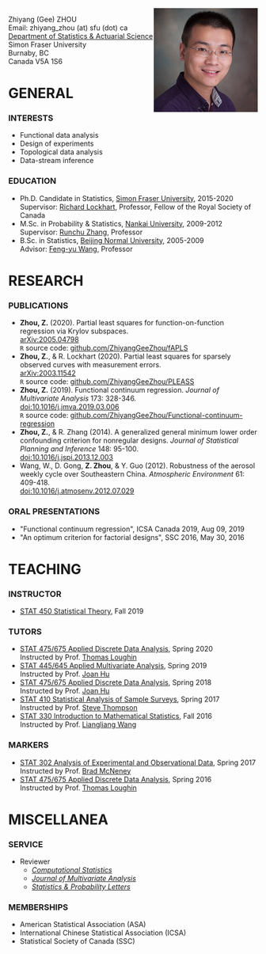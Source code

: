 <img align="right" src="https://raw.githubusercontent.com/ZhiyangGeeZhou/ZhiyangGeeZhou.github.io/master/img/Zhiyang.png"/>

Zhiyang (Gee) ZHOU
<a href="attach/Pronunciation.m4a" title="Pronunciation of My Name" target="_blank"><i class="fa fa-volume-up" aria-hidden="true"></i></a>
<a href="http://www.sfu.ca/~zza115/" title="Home Page"><i class="fas fa-house-user fa-lg" aria-hidden="true"></i></a>
<a href="https://www.linkedin.com/in/zhiyangzhou" title="LinkedIn"><i class="fab fa-linkedin fa-lg" aria-hidden="true"></i></a>
<a href="https://www.researchgate.net/profile/Zhiyang_Zhou2" title="ResearchGate"><i class="fab fa-researchgate fa-lg" aria-hidden="true"></i></a>
<a href="https://orcid.org/0000-0002-3722-9808" title="ORCID"><i class="fab fa-orcid fa-lg" aria-hidden="true"></i></a>
<a href="https://www.mendeley.com/profiles/zhiyang-zhou/" title="Mendeley"><i class="fab fa-mendeley fa-lg" aria-hidden="true"></i></a>  
Email: zhiyang_zhou (at) sfu (dot) ca  
[Department of Statistics & Actuarial Science](http://www.stat.sfu.ca/)  
Simon Fraser University  
Burnaby, BC  
Canada V5A 1S6  

# GENERAL

### INTERESTS

- Functional data analysis
- Design of experiments
- Topological data analysis
- Data-stream inference

### EDUCATION

- Ph.D. Candidate in Statistics, [Simon Fraser University](http://www.sfu.ca/), 2015-2020  
Supervisor: [Richard Lockhart](http://people.stat.sfu.ca/~lockhart/), Professor, Fellow of the Royal Society of Canada
- M.Sc. in Probability & Statistics, [Nankai University](http://english.nankai.edu.cn/), 2009-2012  
Supervisor: [Runchu Zhang](http://222.30.48.141/~rczhang/), Professor
- B.Sc. in Statistics, [Beijing Normal University](http://english.bnu.edu.cn/), 2005-2009  
Advisor: [Feng-yu Wang](http://www.swansea.ac.uk/staff/science/maths/f.y.wang/), Professor

# RESEARCH

### PUBLICATIONS
- **Zhou, Z.** (2020). Partial least squares for function-on-function regression via Krylov subspaces.  
[arXiv:2005.04798](http://arxiv.org/abs/2005.04798)  
`R` source code:
[github.com/ZhiyangGeeZhou/fAPLS](https://github.com/ZhiyangGeeZhou/fAPLS)
- **Zhou, Z.**, & R. Lockhart (2020). Partial least squares for sparsely observed curves with measurement errors.  
[arXiv:2003.11542](http://arxiv.org/abs/2003.11542)  
`R` source code:
[github.com/ZhiyangGeeZhou/PLEASS](https://github.com/ZhiyangGeeZhou/PLEASS)
- **Zhou, Z.** (2019). Functional continuum regression.
_Journal of Multivariate Analysis_ 173: 328-346.  
[doi:10.1016/j.jmva.2019.03.006](http://dx.doi.org/10.1016/j.jmva.2019.03.006)  
`R` source code:
[github.com/ZhiyangGeeZhou/Functional-continuum-regression](https://github.com/ZhiyangGeeZhou/Functional-continuum-regression)
- **Zhou, Z.**, & R. Zhang (2014). A generalized general minimum lower order confounding criterion for nonregular designs.
_Journal of Statistical Planning and Inference_ 148: 95-100.  
[doi:10.1016/j.jspi.2013.12.003](http://dx.doi.org/10.1016/j.jspi.2013.12.003)
- Wang, W., D. Gong, **Z. Zhou**, & Y. Guo (2012). Robustness of the aerosol weekly cycle over Southeastern China.
_Atmospheric Environment_ 61: 409-418.  
[doi:10.1016/j.atmosenv.2012.07.029](http://dx.doi.org/10.1016/j.atmosenv.2012.07.029)

### ORAL PRESENTATIONS

- "Functional continuum regression", ICSA Canada 2019, Aug 09, 2019
- "An optimum criterion for factorial designs", SSC 2016, May 30, 2016 

# TEACHING

### INSTRUCTOR

- [STAT 450 Statistical Theory](http://www.sfu.ca/outlines.html?2019/fall/stat/450/d100), Fall 2019

### TUTORS

- [STAT 475/675 Applied Discrete Data Analysis](http://www.sfu.ca/outlines.html?2020/spring/stat/475/d100),
Spring 2020  
Instructed by Prof. [Thomas Loughin](http://people.stat.sfu.ca/~tloughin/STATPAGE.html)
- [STAT 445/645 Applied Multivariate Analysis](http://www.sfu.ca/outlines.html?2019/spring/stat/445/e100),
Spring 2019  
Instructed by Prof. [Joan Hu](http://people.stat.sfu.ca/~joanh/)
- [STAT 475/675 Applied Discrete Data Analysis](http://people.stat.sfu.ca/~joanh/stat475-675web.html),
Spring 2018  
Instructed by Prof. [Joan Hu](http://people.stat.sfu.ca/~joanh/)
- [STAT 410 Statistical Analysis of Sample Surveys](https://www.sfu.ca/outlines.html?2017/spring/stat/410/d100),
Spring 2017  
Instructed by Prof. [Steve Thompson](http://www.stat.sfu.ca/%7Ethompson/)
- [STAT 330 Introduction to Mathematical Statistics](https://www.sfu.ca/outlines.html?2016/fall/stat/330/d100),
Fall 2016  
Instructed by Prof. [Liangliang Wang](http://people.stat.sfu.ca/~lwa68/)

### MARKERS

- [STAT 302 Analysis of Experimental and Observational Data](http://www.sfu.ca/outlines.html?2017/spring/stat/302/d100), 
Spring 2017  
Instructed by Prof. [Brad McNeney](http://people.stat.sfu.ca/~mcneney/)
- [STAT 475/675 Applied Discrete Data Analysis](http://www.sfu.ca/outlines.html?2016/spring/stat/475/d100),
Spring 2016  
Instructed by Prof. [Thomas Loughin](http://people.stat.sfu.ca/~tloughin/STATPAGE.html)

# MISCELLANEA

### SERVICE

- Reviewer
    - [_Computational Statistics_](https://www.springer.com/journal/180)
    - [_Journal of Multivariate Analysis_](https://www.journals.elsevier.com/journal-of-multivariate-analysis/)
    - [_Statistics & Probability Letters_](http://www.journals.elsevier.com/statistics-and-probability-letters/)
    
### MEMBERSHIPS

- American Statistical Association (ASA)
- International Chinese Statistical Association (ICSA)
- Statistical Society of Canada (SSC)

<head> 
    <script src="https://use.fontawesome.com/releases/v5.13.0/js/all.js" data-auto-add-css="false"></script>
</head> 
<link rel="stylesheet" href="https://use.fontawesome.com/releases/v5.13.0/css/svg-with-js.css">
